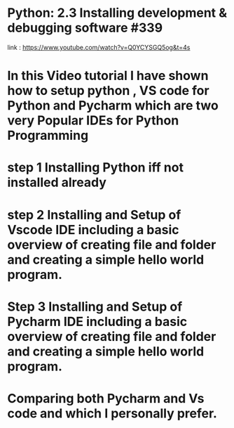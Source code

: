 # Python: 2.3 Installing development & debugging software #339 

link : https://www.youtube.com/watch?v=Q0YCYSGQ5og&t=4s

# In this Video tutorial I have shown how to setup python ,  VS code for Python and Pycharm which are two very Popular IDEs for Python Programming 

# step 1 Installing Python iff not installed already 



# step 2 Installing and Setup of Vscode IDE including a basic overview of creating file and folder and creating a simple hello world program.



# Step 3 Installing and Setup of Pycharm IDE including a basic overview of creating file and folder and creating a simple hello world program.


# Comparing both Pycharm and Vs code and which I personally prefer.
